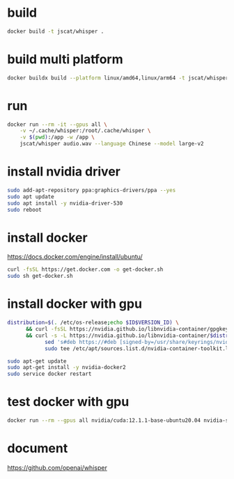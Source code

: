 # build
```bash
docker build -t jscat/whisper .
```

# build multi platform
```bash
docker buildx build --platform linux/amd64,linux/arm64 -t jscat/whisper:latest --push .
```

# run
```bash
docker run --rm -it --gpus all \
    -v ~/.cache/whisper:/root/.cache/whisper \
    -v $(pwd):/app -w /app \
    jscat/whisper audio.wav --language Chinese --model large-v2
```

# install nvidia driver
```bash
sudo add-apt-repository ppa:graphics-drivers/ppa --yes
sudo apt update
sudo apt install -y nvidia-driver-530
sudo reboot
```

# install docker
https://docs.docker.com/engine/install/ubuntu/
```bash
curl -fsSL https://get.docker.com -o get-docker.sh
sudo sh get-docker.sh
```

# install docker with gpu
```bash
distribution=$(. /etc/os-release;echo $ID$VERSION_ID) \
      && curl -fsSL https://nvidia.github.io/libnvidia-container/gpgkey | sudo gpg --dearmor -o /usr/share/keyrings/nvidia-container-toolkit-keyring.gpg \
      && curl -s -L https://nvidia.github.io/libnvidia-container/$distribution/libnvidia-container.list | \
            sed 's#deb https://#deb [signed-by=/usr/share/keyrings/nvidia-container-toolkit-keyring.gpg] https://#g' | \
            sudo tee /etc/apt/sources.list.d/nvidia-container-toolkit.list

sudo apt-get update
sudo apt-get install -y nvidia-docker2
sudo service docker restart
```

# test docker with gpu
```bash
docker run --rm --gpus all nvidia/cuda:12.1.1-base-ubuntu20.04 nvidia-smi
```

# document
https://github.com/openai/whisper